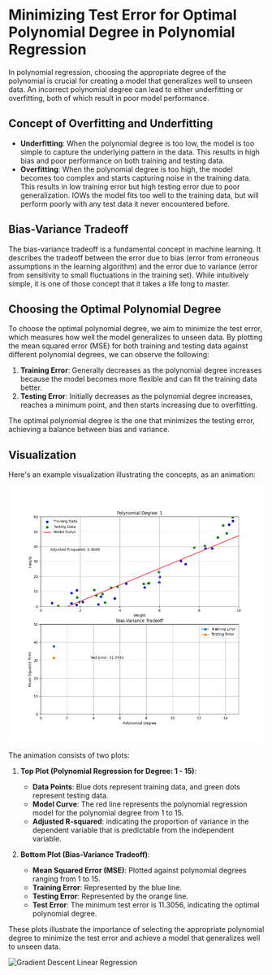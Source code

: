 # Minimizing Test Error for Optimal Polynomial Degree in Polynomial Regression

In polynomial regression, choosing the appropriate degree of the polynomial is crucial for creating a model that generalizes well to unseen data. An incorrect polynomial degree can lead to either underfitting or overfitting, both of which result in poor model performance.

## Concept of Overfitting and Underfitting

- **Underfitting**: When the polynomial degree is too low, the model is too simple to capture the underlying pattern in the data. This results in high bias and poor performance on both training and testing data.
- **Overfitting**: When the polynomial degree is too high, the model becomes too complex and starts capturing noise in the training data. This results in low training error but high testing error due to poor generalization. IOWs the model fits too well to the training data, but will perform poorly with any test data it never encountered before.

## Bias-Variance Tradeoff

The bias-variance tradeoff is a fundamental concept in machine learning. It describes the tradeoff between the error due to bias (error from erroneous assumptions in the learning algorithm) and the error due to variance (error from sensitivity to small fluctuations in the training set).
While intuitively simple, it is one of those concept that it takes a life long to master.

## Choosing the Optimal Polynomial Degree

To choose the optimal polynomial degree, we aim to minimize the test error, which measures how well the model generalizes to unseen data. By plotting the mean squared error (MSE) for both training and testing data against different polynomial degrees, we can observe the following:

1. **Training Error**: Generally decreases as the polynomial degree increases because the model becomes more flexible and can fit the training data better.
2. **Testing Error**: Initially decreases as the polynomial degree increases, reaches a minimum point, and then starts increasing due to overfitting.

The optimal polynomial degree is the one that minimizes the testing error, achieving a balance between bias and variance.

## Visualization

Here's an example visualization illustrating the concepts, as an animation:

![Polynomial Regression Visualization](./images/polynomial_regression.gif)

The animation consists of two plots:

1. **Top Plot (Polynomial Regression for Degree: 1 - 15)**:
   - **Data Points**: Blue dots represent training data, and green dots represent testing data.
   - **Model Curve**: The red line represents the polynomial regression model for the polynomial degree from 1 to 15.
   - **Adjusted R-squared**: indicating the proportion of variance in the dependent variable that is predictable from the independent variable.

2. **Bottom Plot (Bias-Variance Tradeoff)**:
   - **Mean Squared Error (MSE)**: Plotted against polynomial degrees ranging from 1 to 15.
   - **Training Error**: Represented by the blue line.
   - **Testing Error**: Represented by the orange line.
   - **Test Error**: The minimum test error is 11.3056, indicating the optimal polynomial degree.

These plots illustrate the importance of selecting the appropriate polynomial degree to minimize the test error and achieve a model that generalizes well to unseen data.

![Gradient Descent Linear Regression](./images/gradient_descent.gif)
